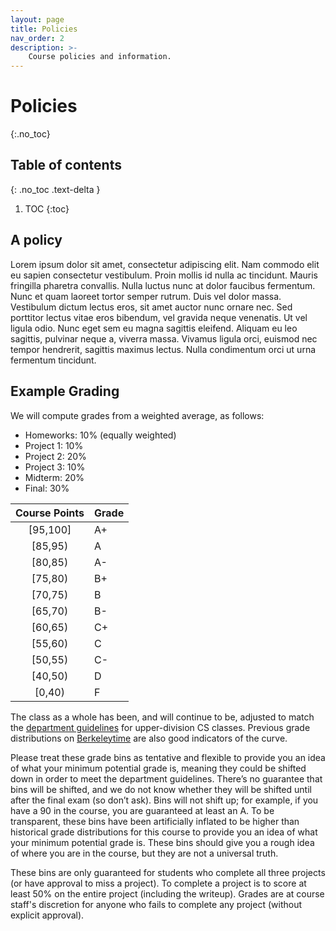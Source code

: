 ```yaml
---
layout: page
title: Policies
nav_order: 2
description: >-
    Course policies and information.
---
```


# Policies
{:.no_toc}

## Table of contents
{: .no_toc .text-delta }

1. TOC
{:toc}

## A policy
Lorem ipsum dolor sit amet, consectetur adipiscing elit. Nam commodo elit eu sapien consectetur vestibulum. Proin mollis id nulla ac tincidunt. Mauris fringilla pharetra convallis. Nulla luctus nunc at dolor faucibus fermentum. Nunc et quam laoreet tortor semper rutrum. Duis vel dolor massa. Vestibulum dictum lectus eros, sit amet auctor nunc ornare nec. Sed porttitor lectus vitae eros bibendum, vel gravida neque venenatis. Ut vel ligula odio. Nunc eget sem eu magna sagittis eleifend. Aliquam eu leo sagittis, pulvinar neque a, viverra massa. Vivamus ligula orci, euismod nec tempor hendrerit, sagittis maximus lectus. Nulla condimentum orci ut urna fermentum tincidunt.

## Example Grading

We will compute grades from a weighted average, as follows:

- Homeworks: 10% (equally weighted)
- Project 1: 10%
- Project 2: 20%
- Project 3: 10%
- Midterm: 20%
- Final: 30%

<div class="col-sm-12 col-md-6">
  <table class="">
    <thead>
      <tr><th align="center">Course Points</th><th>Grade</th></tr>
    </thead>
    <tbody>
      <tr><td align="center">[95,100]</td><td>A+</td></tr>
      <tr><td align="center">[85,95)</td><td>A</td></tr>
      <tr><td align="center">[80,85)</td><td>A-</td></tr>
      <tr><td align="center">[75,80)</td><td>B+</td></tr>
      <tr><td align="center">[70,75)</td><td>B</td></tr>
      <tr><td align="center">[65,70)</td><td>B-</td></tr>
      <tr><td align="center">[60,65)</td><td>C+</td></tr>
      <tr><td align="center">[55,60)</td><td>C</td></tr>
      <tr><td align="center">[50,55)</td><td>C-</td></tr>
      <tr><td align="center">[40,50)</td><td>D</td></tr>
      <tr><td align="center">[0,40)</td><td>F</td></tr>
    </tbody>
  </table>
</div>

The class as a whole has been, and will continue to be, adjusted to match the [department guidelines](https://eecs.berkeley.edu/resources/faculty-staff/academic-personnel/grading-guidelines-undergrad) for upper-division CS classes. Previous grade distributions on [Berkeleytime](https://berkeleytime.com/grades) are also good indicators of the curve.

Please treat these grade bins as tentative and flexible to provide you an idea of what your minimum potential grade is, meaning they could be shifted down in order to meet the department guidelines. There’s no guarantee that bins will be shifted, and we do not know whether they will be shifted until after the final exam (so don’t ask). Bins will not shift up; for example, if you have a 90 in the course, you are guaranteed at least an A. To be transparent, these bins have been artificially inflated to be higher than historical grade distributions for this course to provide you an idea of what your minimum potential grade is. These bins should give you a rough idea of where you are in the course, but they are not a universal truth.

These bins are only guaranteed for students who complete all three projects (or have approval to miss a project). To complete a project is to score at least 50% on the entire project (including the writeup). Grades are at course staff's discretion for anyone who fails to complete any project (without explicit approval).
